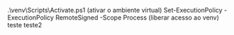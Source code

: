 .\venv\Scripts\Activate.ps1 (ativar o ambiente virtual)
Set-ExecutionPolicy -ExecutionPolicy RemoteSigned -Scope Process (liberar acesso ao venv)
teste
teste2